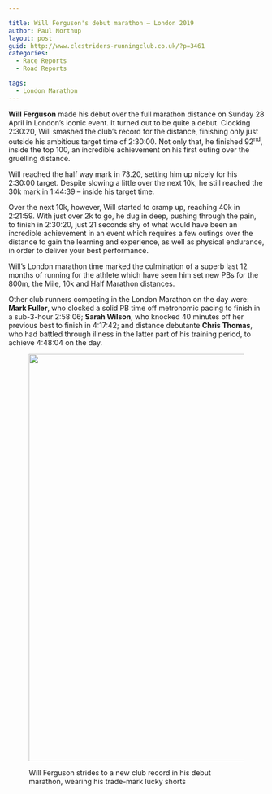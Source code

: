 ```yaml
---

title: Will Ferguson's debut marathon – London 2019
author: Paul Northup
layout: post
guid: http://www.clcstriders-runningclub.co.uk/?p=3461
categories:
  - Race Reports
  - Road Reports

tags:
  - London Marathon
---
```

**Will Ferguson** made his debut over the full marathon distance on Sunday 28 April in London’s iconic event. It turned out to be quite a debut. Clocking 2:30:20, Will smashed the club’s record for the distance, finishing only just outside his ambitious target time of 2:30:00. Not only that, he finished 92<sup>nd</sup>, inside the top 100, an incredible achievement on his first outing over the gruelling distance.

Will reached the half way mark in 73.20, setting him up nicely for his 2:30:00 target. Despite slowing a little over the next 10k, he still reached&nbsp;the 30k mark in 1:44:39 – inside his target time.

Over the next 10k, however, Will started to cramp up, reaching 40k in 2:21:59. With just over 2k to go, he dug in deep, pushing through the pain, to finish in 2:30:20, just 21 seconds shy of what would have been an incredible achievement in an event which requires a few outings over the distance to gain the learning and experience, as well as physical endurance, in order to deliver your best performance.&nbsp;

Will’s London marathon time marked the culmination of a superb last 12 months of running for the athlete which have seen him set new PBs for the 800m,&nbsp;the Mile, 10k and Half Marathon distances.

Other club runners competing in the London Marathon on the day were: **Mark Fuller**, who clocked a solid PB time off metronomic pacing to finish in a sub-3-hour 2:58:06; **Sarah Wilson**, who knocked 40 minutes off her previous best to finish in 4:17:42; and distance debutante **Chris Thomas**, who had battled through illness in the latter part of his training period, to achieve 4:48:04 on the day.<figure class="wp-block-image is-resized">

<img src="http://www.clcstriders-runningclub.co.uk/wplive/wp-content/uploads/2019/04/Will-London-Marathon-e1556541729859.jpg" alt="" class="wp-image-3464" width="800" srcset="http://www.clcstriders-runningclub.co.uk/wplive/wp-content/uploads/2019/04/Will-London-Marathon-e1556541729859.jpg 480w, http://www.clcstriders-runningclub.co.uk/wplive/wp-content/uploads/2019/04/Will-London-Marathon-e1556541729859-225x300.jpg 225w" sizes="(max-width: 480px) 100vw, 480px" /> <figcaption>Will Ferguson strides to a new club record in his debut marathon, wearing his trade-mark lucky shorts</figcaption></figure>